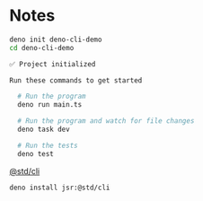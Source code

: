 # Notes

```sh
deno init deno-cli-demo
cd deno-cli-demo
```

```sh
✅ Project initialized

Run these commands to get started

  # Run the program
  deno run main.ts

  # Run the program and watch for file changes
  deno task dev

  # Run the tests
  deno test
```

[@std/cli](https://jsr.io/@std/cli)

```sh
deno install jsr:@std/cli
```
